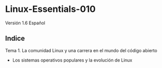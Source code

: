# Linux-Essentials-010
Versión 1.6 Español

<h2>Indice</h2><p>
Tema 1. La comunidad Linux y una carrera en el mundo del código abierto<p>
  <ul>
    <li>Los sistemas operativos populares y la evolución de Linux</li>
  </ul>
